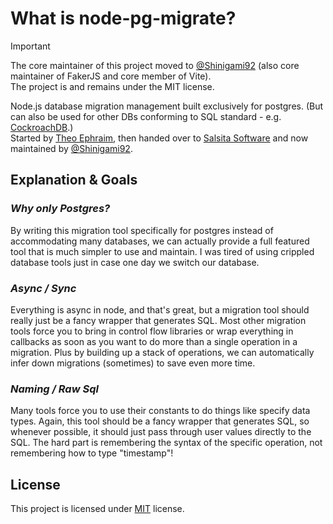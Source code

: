 # What is node-pg-migrate?

> [!IMPORTANT]
> The core maintainer of this project moved to [@Shinigami92](https://github.com/Shinigami92) (also core maintainer of FakerJS and core member of Vite).  
> The project is and remains under the MIT license.

Node.js database migration management built exclusively for postgres. (But can also be used for other DBs conforming to SQL standard - e.g. [CockroachDB](https://github.com/cockroachdb/cockroach).)  
Started by [Theo Ephraim](https://github.com/theoephraim/), then handed over to [Salsita Software](https://www.salsitasoft.com/) and now maintained by [@Shinigami92](https://github.com/Shinigami92).

## Explanation & Goals

### _Why only Postgres?_

By writing this migration tool specifically for postgres instead of accommodating many databases, we can actually provide a full featured tool that is much simpler to use and maintain. I was tired of using crippled database tools just in case one day we switch our database.

### _Async / Sync_

Everything is async in node, and that's great, but a migration tool should really just be a fancy wrapper that generates SQL. Most other migration tools force you to bring in control flow libraries or wrap everything in callbacks as soon as you want to do more than a single operation in a migration. Plus by building up a stack of operations, we can automatically infer down migrations (sometimes) to save even more time.

### _Naming / Raw Sql_

Many tools force you to use their constants to do things like specify data types. Again, this tool should be a fancy wrapper that generates SQL, so whenever possible, it should just pass through user values directly to the SQL. The hard part is remembering the syntax of the specific operation, not remembering how to type "timestamp"!

## License

This project is licensed under [MIT](https://github.com/salsita/node-pg-migrate/blob/main/LICENSE) license.
